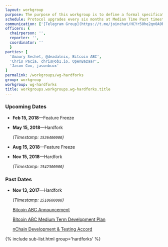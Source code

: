 ```yaml
---
layout: workgroup
purpose: The purpose of this workgroup is to define a formal specification for how hardforks will be done on a regular basis going forward.
schedule: Protocol upgrades every six months at Median Time Past timestamps. Code and features to be included in the upgrade will be finalized three months prior to the upgrade.
communication: ['[Telegram Group](https://t.me/joinchat/HCYr50he2qn0A9bSLZWoqg)']
officers: {
  chairperson: '',
  reporter: '',
  coordinator: ''
  }
parties: [
  'Amaury Sechet, @deadalnix, Bitcoin ABC',
  'Chris Pacia, chris@ob1.io, OpenBazaar',
  'Jason Cox, jasonbcox'
]
permalink: /workgroups/wg-hardforks
group: workgroup
workgroup: wg-hardforks
title: workgroups.workgroups.wg-hardforks.title
---
```


### Upcoming Dates

* **Feb 15, 2018**—Feature Freeze

* **May 15, 2018**—Hardfork
  
  _(Timestamp: `1526400000`)_

* **Aug 15, 2018**—Feature Freeze

* **Nov 15, 2018**—Hardfork
  
  _(Timestamp: `1542300000`)_

### Past Dates

* **Nov 13, 2017**—Hardfork
  
  _(Timestamp: `1510600000`)_
  
  [Bitcoin ABC Announcement](https://www.bitcoinabc.org/november)
  
  [Bitcoin ABC Medium Term Development Plan](https://www.bitcoinabc.org/bitcoin-abc-medium-term-development)
  
  [nChain Development & Testing Accord](https://nchain.com/en/blog/bitcoin-cash-development-testing-accord/)


{% include sub-list.html group='hardforks' %}
